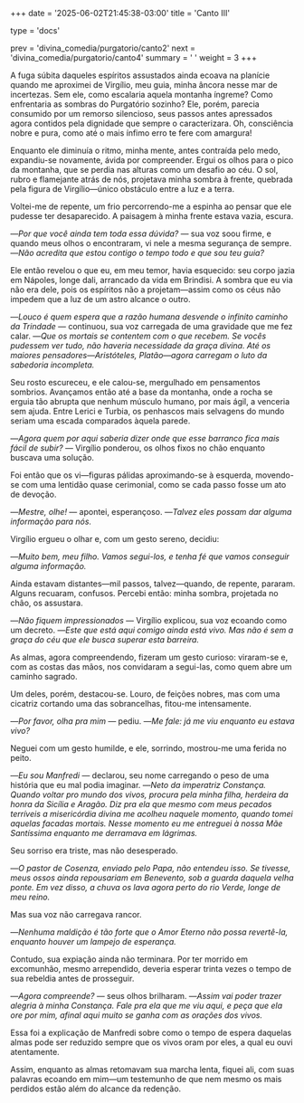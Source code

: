 +++
date = '2025-06-02T21:45:38-03:00'
title = 'Canto III'

type = 'docs'

prev = 'divina_comedia/purgatorio/canto2'
next = 'divina_comedia/purgatorio/canto4'
summary = ' '
weight = 3
+++

A fuga súbita daqueles espíritos assustados ainda ecoava na planície quando me aproximei de Virgílio, meu guia, minha âncora nesse mar de incertezas. Sem ele, como escalaria aquela montanha íngreme? Como enfrentaria as sombras do Purgatório sozinho? Ele, porém, parecia consumido por um remorso silencioso, seus passos antes apressados agora contidos pela dignidade que sempre o caracterizara. Oh, consciência nobre e pura, como até o mais ínfimo erro te fere com amargura!  

Enquanto ele diminuía o ritmo, minha mente, antes contraída pelo medo, expandiu-se novamente, ávida por compreender. Ergui os olhos para o pico da montanha, que se perdia nas alturas como um desafio ao céu. O sol, rubro e flamejante atrás de nós, projetava minha sombra à frente, quebrada pela figura de Virgílio—único obstáculo entre a luz e a terra.  

Voltei-me de repente, um frio percorrendo-me a espinha ao pensar que ele pudesse ter desaparecido. A paisagem à minha frente estava vazia, escura.  

—*Por que você ainda tem toda essa dúvida?* — sua voz soou firme, e quando meus olhos o encontraram, vi nele a mesma segurança de sempre. —*Não acredita que estou contigo o tempo todo e que sou teu guia?*  

Ele então revelou o que eu, em meu temor, havia esquecido: seu corpo jazia em Nápoles, longe dali, arrancado da vida em Brindisi. A sombra que eu via não era dele, pois os espíritos não a projetam—assim como os céus não impedem que a luz de um astro alcance o outro.  

—*Louco é quem espera que a razão humana desvende o infinito caminho da Trindade* — continuou, sua voz carregada de uma gravidade que me fez calar. —*Que os mortais se contentem com o que recebem. Se vocês pudessem ver tudo, não haveria necessidade da graça divina. Até os maiores pensadores—Aristóteles, Platão—agora carregam o luto da sabedoria incompleta.*  

Seu rosto escureceu, e ele calou-se, mergulhado em pensamentos sombrios. Avançamos então até a base da montanha, onde a rocha se erguia tão abrupta que nenhum músculo humano, por mais ágil, a venceria sem ajuda. Entre Lerici e Turbia, os penhascos mais selvagens do mundo seriam uma escada comparados àquela parede.  

—*Agora quem por aqui saberia dizer onde que esse barranco fica mais fácil de subir?* — Virgílio ponderou, os olhos fixos no chão enquanto buscava uma solução.  

Foi então que os vi—figuras pálidas aproximando-se à esquerda, movendo-se com uma lentidão quase cerimonial, como se cada passo fosse um ato de devoção.  

—*Mestre, olhe!* — apontei, esperançoso. —*Talvez eles possam dar alguma informação para nós.*  

Virgílio ergueu o olhar e, com um gesto sereno, decidiu:  

—*Muito bem, meu filho. Vamos segui-los, e tenha fé que vamos conseguir alguma informação.*  

Ainda estavam distantes—mil passos, talvez—quando, de repente, pararam. Alguns recuaram, confusos. Percebi então: minha sombra, projetada no chão, os assustara.  

—*Não fiquem impressionados* — Virgílio explicou, sua voz ecoando como um decreto. —*Este que está aqui comigo ainda está vivo. Mas não é sem a graça do céu que ele busca superar esta barreira.*  

As almas, agora compreendendo, fizeram um gesto curioso: viraram-se e, com as costas das mãos, nos convidaram a segui-las, como quem abre um caminho sagrado.  

Um deles, porém, destacou-se. Louro, de feições nobres, mas com uma cicatriz cortando uma das sobrancelhas, fitou-me intensamente.  

—*Por favor, olha pra mim* — pediu. —*Me fale: já me viu enquanto eu estava vivo?*  

Neguei com um gesto humilde, e ele, sorrindo, mostrou-me uma ferida no peito.  

—*Eu sou Manfredi* — declarou, seu nome carregando o peso de uma história que eu mal podia imaginar. —*Neto da imperatriz Constança. Quando voltar pro mundo dos vivos, procura pela minha filha, herdeira da honra da Sicília e Aragão. Diz pra ela que mesmo com meus pecados terríveis a misericórdia divina me acolheu naquele momento, quando tomei aquelas facadas mortais. Nesse momento eu me entreguei à nossa Mãe Santíssima enquanto me derramava em lágrimas.*  

Seu sorriso era triste, mas não desesperado.  

—*O pastor de Cosenza, enviado pelo Papa, não entendeu isso. Se tivesse, meus ossos ainda repousariam em Benevento, sob a guarda daquela velha ponte. Em vez disso, a chuva os lava agora perto do rio Verde, longe de meu reino.*  

Mas sua voz não carregava rancor.  

—*Nenhuma maldição é tão forte que o Amor Eterno não possa revertê-la, enquanto houver um lampejo de esperança.*  

Contudo, sua expiação ainda não terminara. Por ter morrido em excomunhão, mesmo arrependido, deveria esperar trinta vezes o tempo de sua rebeldia antes de prosseguir.  

—*Agora compreende?* — seus olhos brilharam. —*Assim vai poder trazer alegria à minha Constança. Fale pra ela que me viu aqui, e peça que ela ore por mim, afinal aqui muito se ganha com as orações dos vivos.*  

Essa foi a explicação de Manfredi sobre como o tempo de espera daquelas almas pode ser reduzido sempre que os vivos oram por eles, a qual eu ouvi atentamente.

Assim, enquanto as almas retomavam sua marcha lenta, fiquei ali, com suas palavras ecoando em mim—um testemunho de que nem mesmo os mais perdidos estão além do alcance da redenção.